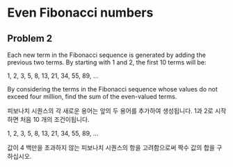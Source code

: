 Even Fibonacci numbers
==================== 

Problem 2
------------ 

Each new term in the Fibonacci sequence is generated by adding the previous two terms. By starting with 1 and 2, the first 10 terms will be:

1, 2, 3, 5, 8, 13, 21, 34, 55, 89, ...

By considering the terms in the Fibonacci sequence whose values do not exceed four million, find the sum of the even-valued terms.

피보나치 시퀀스의 각 새로운 용어는 앞의 두 용어를 추가하여 생성됩니다. 1과 2로 시작하면 처음 10 개의 조건이됩니다.

1, 2, 3, 5, 8, 13, 21, 34, 55, 89, ...

값이 4 백만을 초과하지 않는 피보나치 시퀀스의 항을 고려함으로써 짝수 값의 합을 구하십시오.
